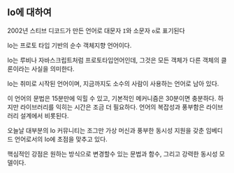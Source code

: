 ## Io에 대하여

2002년 스티브 디코드가 만든 언어로 대문자 `I`와 소문자 `o`로 표기된다

Io는 프로토 타입 기반의 순수 객체지향 언어이다.

Io는 루비나 자바스크립트처럼 프로토타입언어인데, 그것은 모든 객체가 다른 객체의 클론이라는 사실을 의미한다.

Io는 취미로 시작된 언어이며, 지금까지도 소수의 사람이 사용하는 언어로 남아 있다.

이 언어의 문법은 15분만에 익힐 수 있고, 기본적인 메커니즘은 30분이면 충분하다. 하지만 라이브러리를 익히는 시간은 조금 더 필요하다. 언어의 복잡성과 풍부함은 라이브러리 설계에서 비롯된다.

오늘날 대부분의 Io 커뮤니티는 조그만 가상 머신과 풍부한 동시성 지원을 갖춘 임베디드 언어로서의 Io에 초점을 맞추고 있다.

핵심적인 강점은 원하는 방식으로 변경할수 있는 문법과 함수, 그리고 강력한 동시성 모델이다.



